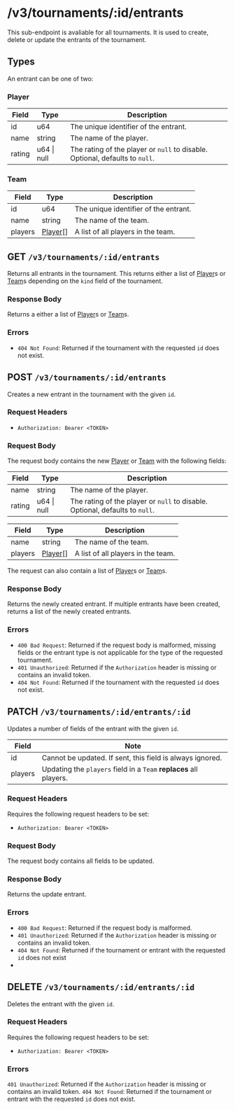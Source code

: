 # /v3/tournaments/:id/entrants

This sub-endpoint is avaliable for all tournaments. It is used to create, delete or update the entrants of the tournament.

## Types

An entrant can be one of two:

### Player

| Field  | Type            | Description                                                                  |
| ------ | --------------- | ---------------------------------------------------------------------------- |
| id     | u64             | The unique identifier of the entrant.                                        |
| name   | string          | The name of the player.                                                      |
| rating | u64 &#124; null | The rating of the player or `null` to disable. Optional, defaults to `null`. |

### Team

| Field   | Type                | Description                        |
| ------- | ------------------- | ---------------------------------- |
| id      | u64                 | The unique identifier of the entrant. |
| name    | string              | The name of the team.              |
| players | [Player](#player)[] | A list of all players in the team. |

## GET `/v3/tournaments/:id/entrants`

Returns all entrants in the tournament. This returns either a list of [Player](#player)s or [Team](#team)s depending on the `kind` field of the tournament.

### Response Body

Returns a either a list of [Player](#player)s or [Team](#team)s.

### Errors

- `404 Not Found`: Returned if the tournament with the requested `id` does not exist.

## POST `/v3/tournaments/:id/entrants`

Creates a new entrant in the tournament with the given `id`.

### Request Headers

- `Authorization: Bearer <TOKEN>`

### Request Body

The request body contains the new [Player](#player) or [Team](#team) with the following fields:

| Field  | Type            | Description                                                                  |
| ------ | --------------- | ---------------------------------------------------------------------------- |
| name   | string          | The name of the player.                                                      |
| rating | u64 &#124; null | The rating of the player or `null` to disable. Optional, defaults to `null`. |

| Field   | Type                | Description                        |
| ------- | ------------------- | ---------------------------------- |
| name    | string              | The name of the team.              |
| players | [Player](#player)[] | A list of all players in the team. |

The request can also contain a list of [Player](#player)s or [Team](#team)s.

### Response Body

Returns the newly created entrant. If multiple entrants have been created, returns a list of the newly created entrants.

### Errors

- `400 Bad Request`: Returned if the request body is malformed, missing fields or the entrant type is not applicable for the type of the requested tournament.
- `401 Unauthorized`: Returned if the `Authorization` header is missing or contains an invalid token.
- `404 Not Found`: Returned if the tournament with the requested `id` does not exist.

## PATCH `/v3/tournaments/:id/entrants/:id`

Updates a number of fields of the entrant with the given `id`.

| Field   | Note                                                               |
| ------- | ------------------------------------------------------------------ |
| id      | Cannot be updated. If sent, this field is always ignored.          |
| players | Updating the `players` field in a `Team` **replaces** all players. |

### Request Headers

Requires the following request headers to be set:
- `Authorization: Bearer <TOKEN>`

### Request Body

The request body contains all fields to be updated.

### Response Body

Returns the update entrant.

### Errors

- `400 Bad Request`: Returned if the request body is malformed.
- `401 Unauthorized`: Returned if the `Authorization` header is missing or contains an invalid token.
- `404 Not Found`: Returned if the tournament or entrant with the requested `id` does not exist
-
## DELETE `/v3/tournaments/:id/entrants/:id`

Deletes the entrant with the given `id`.

### Request Headers

Requires the following request headers to be set:
- `Authorization: Bearer <TOKEN>`

### Errors

`401 Unauthorized`: Returned if the `Authorization` header is missing or contains an invalid token.
`404 Not Found`: Returned if the tournament or entrant with the requested `id` does not exist.
